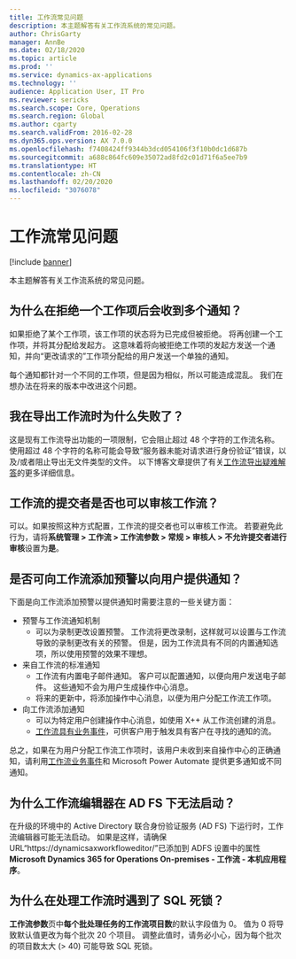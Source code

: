 ```yaml
---
title: 工作流常见问题
description: 本主题解答有关工作流系统的常见问题。
author: ChrisGarty
manager: AnnBe
ms.date: 02/18/2020
ms.topic: article
ms.prod: ''
ms.service: dynamics-ax-applications
ms.technology: ''
audience: Application User, IT Pro
ms.reviewer: sericks
ms.search.scope: Core, Operations
ms.search.region: Global
ms.author: cgarty
ms.search.validFrom: 2016-02-28
ms.dyn365.ops.version: AX 7.0.0
ms.openlocfilehash: f7408424ff9344b3dcd054106f3f10b0dc1d687b
ms.sourcegitcommit: a688c864fc609e35072ad8fd2c01d71f6a5ee7b9
ms.translationtype: HT
ms.contentlocale: zh-CN
ms.lasthandoff: 02/20/2020
ms.locfileid: "3076078"
---
```

# <a name="workflow-faq"></a>工作流常见问题

[!include [banner](../includes/banner.md)]

本主题解答有关工作流系统的常见问题。

## <a name="why-are-multiple-notifications-received-when-a-work-item-is-rejected"></a>为什么在拒绝一个工作项后会收到多个通知？
如果拒绝了某个工作项，该工作项的状态将为已完成但被拒绝。 将再创建一个工作项，并将其分配给发起方。 这意味着将向被拒绝工作项的发起方发送一个通知，并向“更改请求的”工作项分配给的用户发送一个单独的通知。 

每个通知都针对一个不同的工作项，但是因为相似，所以可能造成混乱。 我们在想办法在将来的版本中改进这个问题。

## <a name="why-are-my-workflow-exports-failing"></a>我在导出工作流时为什么失败了？
这是现有工作流导出功能的一项限制，它会阻止超过 48 个字符的工作流名称。 使用超过 48 个字符的名称可能会导致“服务器未能对请求进行身份验证”错误，以及/或者阻止导出无文件类型的文件。 以下博客文章提供了有关[工作流导出疑难解答](https://community.dynamics.com/ax/b/elandaxdynamicsaxupgradesanddevelopment/archive/2019/04/10/workflow-export-troubleshooting)的更多详细信息。

## <a name="can-the-submitter-of-a-workflow-also-approve-the-workflow"></a>工作流的提交者是否也可以审核工作流？
可以。如果按照这种方式配置，工作流的提交者也可以审核工作流。 若要避免此行为，请将**系统管理 > 工作流 > 工作流参数 > 常规 > 审核人 > 不允许提交者进行审核**设置为**是**。

## <a name="can-i-add-alerts-to-workflows-to-provide-notifications-to-users"></a>是否可向工作流添加预警以向用户提供通知？
下面是向工作流添加预警以提供通知时需要注意的一些关键方面：
- 预警与工作流通知机制
    - 可以为录制更改设置预警。 工作流将更改录制，这样就可以设置与工作流导致的录制更改有关的预警。 但是，因为工作流具有不同的内置通知选项，所以使用预警的效果不理想。
- 来自工作流的标准通知 
    - 工作流有内置电子邮件通知。 客户可以配置通知，以便向用户发送电子邮件。 这些通知不会为用户生成操作中心消息。
    - 将来的更新中，将添加操作中心消息，以便为用户分配工作流工作项。 
- 向工作流添加通知
    - 可以为特定用户创建操作中心消息，如使用 X++ 从工作流创建的消息。
    - [工作流具有业务事件](https://docs.microsoft.com/dynamics365/unified-operations/dev-itpro/business-events/business-events-workflow)，可供客户用于触发具有客户在寻找的通知的流。   

总之，如果在为用户分配工作流工作项时，该用户未收到来自操作中心的正确通知，请利用[工作流业务事件](https://docs.microsoft.com/dynamics365/unified-operations/dev-itpro/business-events/business-events-workflow)和 Microsoft Power Automate 提供更多通知或不同通知。

## <a name="why-is-workflow-editor-not-able-to-start-under-ad-fs"></a>为什么工作流编辑器在 AD FS 下无法启动？
在升级的环境中的 Active Directory 联合身份验证服务 (AD FS) 下运行时，工作流编辑器可能无法启动。 如果是这样，请确保 URL“https://dynamicsaxworkfloweditor/”已添加到 ADFS 设置中的属性 **Microsoft Dynamics 365 for Operations On-premises - 工作流 - 本机应用程序**。

## <a name="why-am-i-getting-sql-deadlocks-on-workflow-processing"></a>为什么在处理工作流时遇到了 SQL 死锁？ 
**工作流参数**页中**每个批处理任务的工作流项目数**的默认字段值为 0。 值为 0 将导致默认值更改为每个批次 20 个项目。 调整此值时，请务必小心，因为每个批次的项目数太大 (> 40) 可能导致 SQL 死锁。

